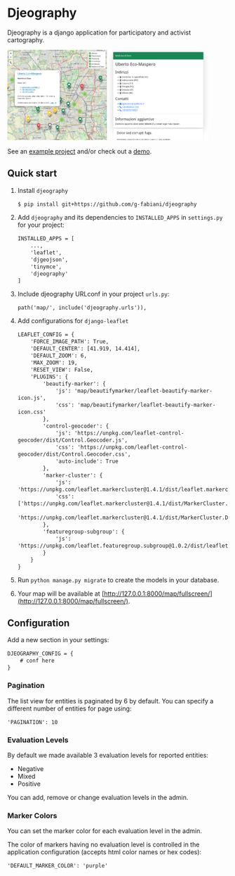 # Djeography

Djeography is a  django application for participatory and activist cartography.

<img src="docs/img/map_screenshot.png" width="45%" alt="Screenshot of the map."></img> <img src="docs/img/detail_screenshot.png" width="45%" alt="Screenshot of the detail of a reported entity"></img>

See an [example project](example/) and/or check out a [demo](https://gfabiani4.eu.pythonanywhere.com).

## Quick start
1. Install `djeography`
    ```
    $ pip install git+https://github.com/g-fabiani/djeography
    ```
2. Add `djeography` and its dependencies to `INSTALLED_APPS` in `settings.py` for your project:
    ```
    INSTALLED_APPS = [
        ...,
        'leaflet',
        'djgeojson',
        'tinymce',
        'djeography'
    ]
    ```
3. Include djeography URLconf in your project `urls.py`:
    ```
    path('map/', include('djeography.urls')),
    ```

4. Add configurations for `django-leaflet`
    ```
    LEAFLET_CONFIG = {
        'FORCE_IMAGE_PATH': True,
        'DEFAULT_CENTER': [41.919, 14.414],
        'DEFAULT_ZOOM': 6,
        'MAX_ZOOM': 19,
        'RESET_VIEW': False,
        'PLUGINS': {
            'beautify-marker': {
                'js': 'map/beautifymarker/leaflet-beautify-marker-icon.js',
                'css': 'map/beautifymarker/leaflet-beautify-marker-icon.css'
            },
            'control-geocoder': {
                'js': 'https://unpkg.com/leaflet-control-geocoder/dist/Control.Geocoder.js',
                'css': 'https://unpkg.com/leaflet-control-geocoder/dist/Control.Geocoder.css',
                'auto-include': True
            },
            'marker-cluster': {
                'js': 'https://unpkg.com/leaflet.markercluster@1.4.1/dist/leaflet.markercluster.js',
                'css': ['https://unpkg.com/leaflet.markercluster@1.4.1/dist/MarkerCluster.css',
                        'https://unpkg.com/leaflet.markercluster@1.4.1/dist/MarkerCluster.Default.css']
            },
            'featuregroup-subgroup': {
                'js': 'https://unpkg.com/leaflet.featuregroup.subgroup@1.0.2/dist/leaflet.featuregroup.subgroup.js'
            }
        }
    }
    ```
5. Run `python manage.py migrate` to create the models in your database.

6. Your map will be available at [http://127.0.0.1:8000/map/fullscreen/](http://127.0.0.1:8000/map/fullscreen/).


## Configuration

Add a new section in your settings:

```
DJEOGRAPHY_CONFIG = {
    # conf here
}
```

### Pagination
The list view for entities is paginated by 6 by default. You can specify a different number of entities for page using:

```
'PAGINATION': 10
```
### Evaluation Levels
By default we made available 3 evaluation levels for reported entities:
 - Negative
 - Mixed
 - Positive

You can add, remove or change evaluation levels in the admin.

### Marker Colors

You can set the marker color for each evaluation level in the admin.

The color of markers having no evaluation level is controlled in the application configuration (accepts html color names or hex codes):

```
'DEFAULT_MARKER_COLOR': 'purple'
```